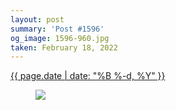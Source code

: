 ```yaml
---
layout: post
summary: 'Post #1596'
og_image: 1596-960.jpg
taken: February 18, 2022
---
```


<div class="post">
 <time>
  <a href="/1596">
   {{ page.date | date: "%B %-d, %Y" }}
  </a>
 </time>
 <a href="/1596">
  <figure data-taken="2/18/2022">
   <img sizes="(min-width: 700px) 50vw, calc(100vw - 2rem)" src="{{ site.assets_url }}/1596-480.jpg" srcset="{{ site.assets_url }}/1596-240.jpg 240w, {{ site.assets_url }}/1596-480.jpg 480w, {{ site.assets_url }}/1596-720.jpg 720w, {{ site.assets_url }}/1596-960.jpg 960w"/>
  </figure>
 </a>
</div>
